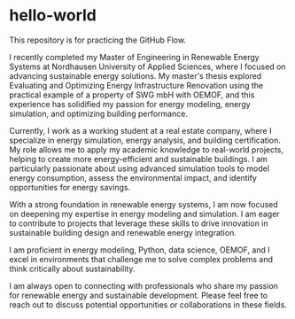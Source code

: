 # hello-world
This repository is for practicing the GitHub Flow.

I recently completed my Master of Engineering in Renewable Energy Systems at Nordhausen University of Applied Sciences, where I focused on advancing sustainable energy solutions. My master's thesis explored Evaluating and Optimizing Energy Infrastructure Renovation using the practical
example of a property of SWG mbH with OEMOF, and this experience has solidified my passion for energy modeling, energy simulation, and optimizing building performance.

Currently, I work as a working student at a real estate company, where I specialize in energy simulation, energy analysis, and building certification. My role allows me to apply my academic knowledge to real-world projects, helping to create more energy-efficient and sustainable buildings. I am particularly passionate about using advanced simulation tools to model energy consumption, assess the environmental impact, and identify opportunities for energy savings.

With a strong foundation in renewable energy systems, I am now focused on deepening my expertise in energy modeling and simulation. I am eager to contribute to projects that leverage these skills to drive innovation in sustainable building design and renewable energy integration.

I am proficient in energy modeling, Python, data science, OEMOF, and I excel in environments that challenge me to solve complex problems and think critically about sustainability.

I am always open to connecting with professionals who share my passion for renewable energy and sustainable development. Please feel free to reach out to discuss potential opportunities or collaborations in these fields.
